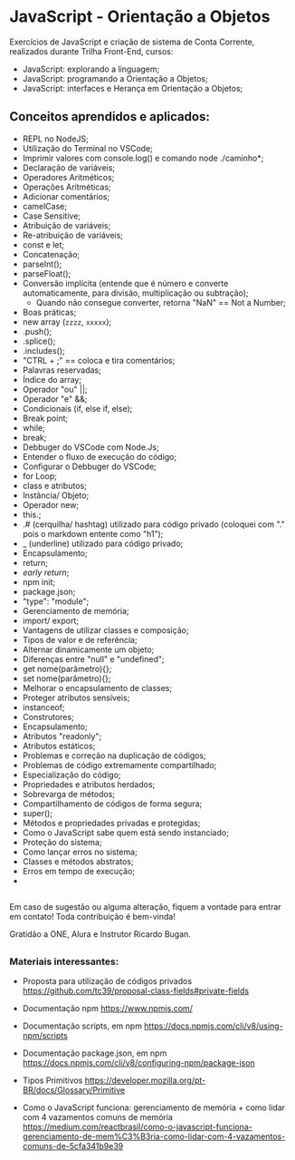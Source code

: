 # JavaScript - Orientação a Objetos

Exercícios de JavaScript e criação de sistema de Conta Corrente, realizados durante Trilha Front-End, cursos:
- JavaScript: explorando a linguagem;
- JavaScript: programando a Orientação a Objetos;
- JavaScript: interfaces e Herança em Orientação a Objetos;

##

## Conceitos aprendidos e aplicados:

- REPL no NodeJS;
- Utilização do Terminal no VSCode;
- Imprimir valores com console.log() e comando node ./caminho*;
- Declaração de variáveis;
- Operadores Aritméticos;
- Operações Aritméticas;
- Adicionar comentários;
- camelCase;
- Case Sensitive;
- Atribuição de variáveis;
- Re-atribuição de variáveis;
- const e let;
- Concatenação;
- parseInt();
- parseFloat();
- Conversão implícita (entende que é número e converte automaticamente, para divisão, multiplicação ou subtração);
  - Quando não consegue converter, retorna "NaN" == Not a Number;
- Boas práticas;
- new array (`zzzz`, `xxxxx`);
- .push();
- .splice();
- .includes();
- "CTRL + ;" == coloca e tira comentários;
- Palavras reservadas;
- Índice do array;
- Operador "ou" ||;
- Operador "e" &&;
- Condicionais (if, else if, else);
- Break point;
- while;
- break;
- Debbuger do VSCode com Node.Js;
- Entender o fluxo de execução do código;
- Configurar o Debbuger do VSCode;
- for Loop;
- class e atributos;
- Instância/ Objeto;
- Operador new;
- this.;
- .# (cerquilha/ hashtag) utilizado para código privado (coloquei com "." pois o markdown entente como "h1");
- _ (underline) utilizado para código privado;
- Encapsulamento;
- return;
- *early return*;
- npm init;
- package.json;
- "type": "module";
- Gerenciamento de memória;
- import/ export;
- Vantagens de utilizar classes e composição;
- Tipos de valor e de referência;
- Alternar dinamicamente um objeto;
- Diferenças entre "null" e "undefined";
- get nome(parâmetro){};
- set nome(parâmetro){};
- Melhorar o encapsulamento de classes;
- Proteger atributos sensíveis;
- instanceof;
- Construtores;
- Encapsulamento;
- Atributos "readonly";
- Atributos estáticos;
- Problemas e correção na duplicação de códigos;
- Problemas de código extremamente compartilhado;
- Especialização do código;
- Propriedades e atributos herdados;
- Sobrevarga de métodos;
- Compartilhamento de códigos de forma segura;
- super();
- Métodos e propriedades privadas e protegidas;
- Como o JavaScript sabe quem está sendo instanciado;
- Proteção do sistema;
- Como lançar erros no sistema;
- Classes e métodos abstratos;
- Erros em tempo de execução;
- 


##

Em caso de sugestão ou alguma alteração, fiquem a vontade para entrar em contato! Toda contribuição é bem-vinda!

Gratidão a ONE, Alura e Instrutor Ricardo Bugan.

##

### Materiais interessantes:

- Proposta para utilização de códigos privados
https://github.com/tc39/proposal-class-fields#private-fields


- Documentação npm
https://www.npmjs.com/


- Documentação scripts, em npm
https://docs.npmjs.com/cli/v8/using-npm/scripts


- Documentação package.json, em npm
https://docs.npmjs.com/cli/v8/configuring-npm/package-json


- Tipos Primitivos
https://developer.mozilla.org/pt-BR/docs/Glossary/Primitive


- Como o JavaScript funciona: gerenciamento de memória + como lidar com 4 vazamentos comuns de memória
https://medium.com/reactbrasil/como-o-javascript-funciona-gerenciamento-de-mem%C3%B3ria-como-lidar-com-4-vazamentos-comuns-de-5cfa341b9e39

